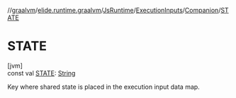 //[graalvm](../../../../../index.md)/[elide.runtime.graalvm](../../../index.md)/[JsRuntime](../../index.md)/[ExecutionInputs](../index.md)/[Companion](index.md)/[STATE](-s-t-a-t-e.md)

# STATE

[jvm]\
const val [STATE](-s-t-a-t-e.md): [String](https://kotlinlang.org/api/latest/jvm/stdlib/kotlin/-string/index.html)

Key where shared state is placed in the execution input data map.
